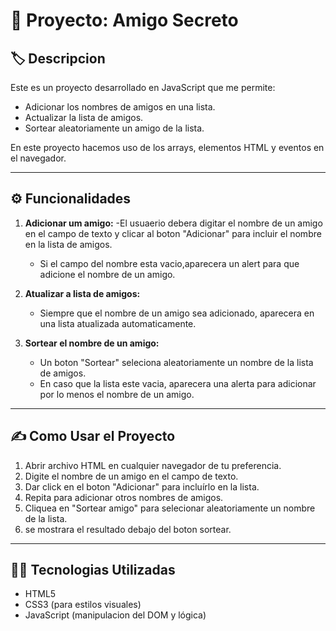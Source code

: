 # 🚀 Proyecto: Amigo Secreto

## 🏷️ Descripcion
Este es un  proyecto desarrollado en JavaScript que me permite:
- Adicionar los nombres de amigos en una lista.
- Actualizar la lista de amigos.
- Sortear aleatoriamente un amigo de la lista.

En este proyecto hacemos uso de los arrays, elementos HTML y eventos en el navegador.

---

## ⚙️ Funcionalidades
1. **Adicionar um amigo:**
   -El usuaerio debera digitar el nombre de un amigo en el  campo de texto y clicar al boton "Adicionar" para incluir el nombre en la lista de amigos.
   - Si el campo del nombre esta vacio,aparecera un alert para que adicione el nombre de un amigo.

2. **Atualizar a lista de amigos:**
   - Siempre que el nombre de un amigo sea adicionado, aparecera en una lista atualizada automaticamente.

3. **Sortear el nombre de un amigo:**
   - Un boton "Sortear" seleciona aleatoriamente un nombre de la lista de amigos.
   - En caso que la lista este vacia, aparecera una alerta para adicionar por lo menos el nombre de un amigo.

---

## ✍️ Como Usar el Proyecto
1. Abrir archivo HTML en cualquier navegador de tu preferencia.
2. Digite el nombre de un amigo en el campo de texto.
3. Dar click en el boton "Adicionar" para incluírlo en la lista.
4. Repita para adicionar otros nombres de amigos.
5. Cliquea en "Sortear amigo" para selecionar aleatoriamente un nombre de la lista.
6. se mostrara el resultado debajo del boton  sortear.

---

## 👨‍💻 Tecnologias Utilizadas
- HTML5
- CSS3 (para estilos visuales)
- JavaScript (manipulacion del DOM y lógica)
